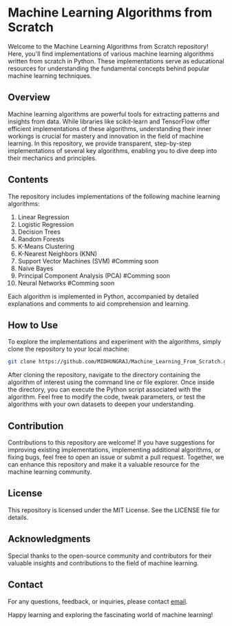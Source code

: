 # Machine Learning Algorithms from Scratch

Welcome to the Machine Learning Algorithms from Scratch repository! Here, you'll find implementations of various machine learning algorithms written from scratch in Python. These implementations serve as educational resources for understanding the fundamental concepts behind popular machine learning techniques.

## Overview

Machine learning algorithms are powerful tools for extracting patterns and insights from data. While libraries like scikit-learn and TensorFlow offer efficient implementations of these algorithms, understanding their inner workings is crucial for mastery and innovation in the field of machine learning. In this repository, we provide transparent, step-by-step implementations of several key algorithms, enabling you to dive deep into their mechanics and principles.

## Contents

The repository includes implementations of the following machine learning algorithms:

1. Linear Regression
2. Logistic Regression
4. Decision Trees
5. Random Forests
6. K-Means Clustering
3. K-Nearest Neighbors (KNN)
7. Support Vector Machines (SVM) #Comming soon
8. Naive Bayes
9. Principal Component Analysis (PCA) #Comming soon
10. Neural Networks #Comming soon

Each algorithm is implemented in Python, accompanied by detailed explanations and comments to aid comprehension and learning.

## How to Use

To explore the implementations and experiment with the algorithms, simply clone the repository to your local machine:

```bash
git clone https://github.com/MIDHUNGRAJ/Machine_Learning_From_Scratch.git
```
After cloning the repository, navigate to the directory containing the algorithm of interest using the command line or file explorer. Once inside the directory, you can execute the Python script associated with the algorithm. Feel free to modify the code, tweak parameters, or test the algorithms with your own datasets to deepen your understanding.

## Contribution
Contributions to this repository are welcome! If you have suggestions for improving existing implementations, implementing additional algorithms, or fixing bugs, feel free to open an issue or submit a pull request. Together, we can enhance this repository and make it a valuable resource for the machine learning community.

## License
This repository is licensed under the MIT License. See the LICENSE file for details.

## Acknowledgments
Special thanks to the open-source community and contributors for their valuable insights and contributions to the field of machine learning.

## Contact
For any questions, feedback, or inquiries, please contact [email](mailto:neurobyte.ml@gmail.com).

Happy learning and exploring the fascinating world of machine learning!

